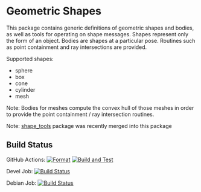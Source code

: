 # Geometric Shapes

This package contains generic definitions of geometric shapes and bodies, as well as tools for operating on shape messages.
Shapes represent only the form of an object.
Bodies are shapes at a particular pose. Routines such as point containment and ray intersections are provided.

Supported shapes:
- sphere
- box
- cone
- cylinder
- mesh

Note: Bodies for meshes compute the convex hull of those meshes in order to provide the point containment / ray intersection routines.

Note: [shape_tools](https://github.com/ros-planning/shape_tools) package was recently merged into this package

## Build Status

GitHub Actions:
[![Format](https://github.com/ros-planning/geometric_shapes/actions/workflows/format.yaml/badge.svg?branch=melodic-devel)](https://github.com/ros-planning/geometric_shapes/actions/workflows/format.yaml?query=branch%3Amelodic-devel)
[![Build and Test](https://github.com/ros-planning/geometric_shapes/actions/workflows/build_and_test.yaml/badge.svg?branch=melodic-devel)](https://github.com/ros-planning/geometric_shapes/actions/workflows/build_and_test.yaml?query=branch%3Amelodic-devel)

Devel Job: [![Build Status](http://build.ros.org/buildStatus/icon?job=Msrc_uB__geometric_shapes__ubuntu_bionic__source)](http://build.ros.org/view/Msrc_uB/job/Msrc_uB__geometric_shapes__ubuntu_bionic__source)

Debian Job: [![Build Status](http://build.ros.org/buildStatus/icon?job=Mbin_uB64__geometric_shapes__ubuntu_bionic_amd64__binary)](http://build.ros.org/view/Mbin_uB64/job/Mbin_uB64__geometric_shapes__ubuntu_bionic_amd64__binary)
